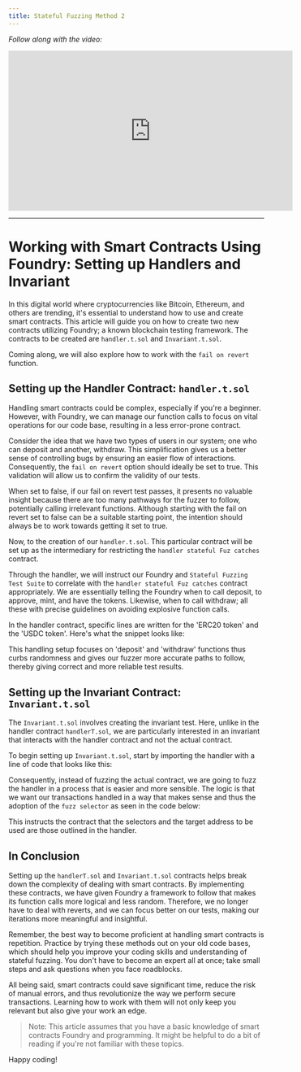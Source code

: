 ```yaml
---
title: Stateful Fuzzing Method 2
---
```


_Follow along with the video:_

<iframe width="560" height="315" src="https://www.youtube.com/embed/kB3CIfSXetc?si=o3nPT71dAc2i7YrQ" title="YouTube video player" frameborder="0" allow="accelerometer; autoplay; clipboard-write; encrypted-media; gyroscope; picture-in-picture; web-share" allowfullscreen></iframe>

---

# Working with Smart Contracts Using Foundry: Setting up Handlers and Invariant

In this digital world where cryptocurrencies like Bitcoin, Ethereum, and others are trending, it's essential to understand how to use and create smart contracts. This article will guide you on how to create two new contracts utilizing Foundry; a known blockchain testing framework. The contracts to be created are `handler.t.sol` and `Invariant.t.sol`.

Coming along, we will also explore how to work with the `fail on revert` function.

## Setting up the Handler Contract: `handler.t.sol`

Handling smart contracts could be complex, especially if you're a beginner. However, with Foundry, we can manage our function calls to focus on vital operations for our code base, resulting in a less error-prone contract.

Consider the idea that we have two types of users in our system; one who can deposit and another, withdraw. This simplification gives us a better sense of controlling bugs by ensuring an easier flow of interactions. Consequently, the `fail on revert` option should ideally be set to true. This validation will allow us to confirm the validity of our tests.

When set to false, if our fail on revert test passes, it presents no valuable insight because there are too many pathways for the fuzzer to follow, potentially calling irrelevant functions. Although starting with the fail on revert set to false can be a suitable starting point, the intention should always be to work towards getting it set to true.

Now, to the creation of our `handler.t.sol`. This particular contract will be set up as the intermediary for restricting the `handler stateful Fuz catches` contract.

Through the handler, we will instruct our Foundry and `Stateful Fuzzing Test Suite` to correlate with the `handler stateful Fuz catches` contract appropriately. We are essentially telling the Foundry when to call deposit, to approve, mint, and have the tokens. Likewise, when to call withdraw; all these with precise guidelines on avoiding explosive function calls.

In the handler contract, specific lines are written for the 'ERC20 token' and the 'USDC token'. Here's what the snippet looks like:

This handling setup focuses on 'deposit' and 'withdraw' functions thus curbs randomness and gives our fuzzer more accurate paths to follow, thereby giving correct and more reliable test results.

## Setting up the Invariant Contract: `Invariant.t.sol`

The `Invariant.t.sol` involves creating the invariant test. Here, unlike in the handler contract `handlerT.sol`, we are particularly interested in an invariant that interacts with the handler contract and not the actual contract.

To begin setting up `Invariant.t.sol`, start by importing the handler with a line of code that looks like this:

Consequently, instead of fuzzing the actual contract, we are going to fuzz the handler in a process that is easier and more sensible. The logic is that we want our transactions handled in a way that makes sense and thus the adoption of the `fuzz selector` as seen in the code below:

This instructs the contract that the selectors and the target address to be used are those outlined in the handler.

## In Conclusion

Setting up the `handlerT.sol` and `Invariant.t.sol` contracts helps break down the complexity of dealing with smart contracts. By implementing these contracts, we have given Foundry a framework to follow that makes its function calls more logical and less random. Therefore, we no longer have to deal with reverts, and we can focus better on our tests, making our iterations more meaningful and insightful.

Remember, the best way to become proficient at handling smart contracts is repetition. Practice by trying these methods out on your old code bases, which should help you improve your coding skills and understanding of stateful fuzzing. You don't have to become an expert all at once; take small steps and ask questions when you face roadblocks.

All being said, smart contracts could save significant time, reduce the risk of manual errors, and thus revolutionize the way we perform secure transactions. Learning how to work with them will not only keep you relevant but also give your work an edge.

> Note: This article assumes that you have a basic knowledge of smart contracts Foundry and programming. It might be helpful to do a bit of reading if you're not familiar with these topics.

Happy coding!
